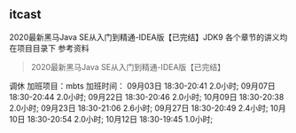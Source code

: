 ## itcast
2020最新黑马Java SE从入门到精通-IDEA版【已完结】JDK9
各个章节的讲义均在项目目录下
参考资料
> 2020最新黑马Java SE从入门到精通-IDEA版【已完结】

调休
加班项目：mbts
加班时间：
09月03日 18:30-20:41 2.0小时; 
09月07日 18:30-20:44 2.0小时; 
09月22日 18:30-20:46 2.0小时; 
10月09日 18:30-20:38 2.0小时;
09月23日 18:30-21:06 2.6小时; 
09月27日 18:30-20:49 2.4小时;
10月10日 18:30-20:54 2.0小时;
10月12日 18:30-19:45 1.0小时;
